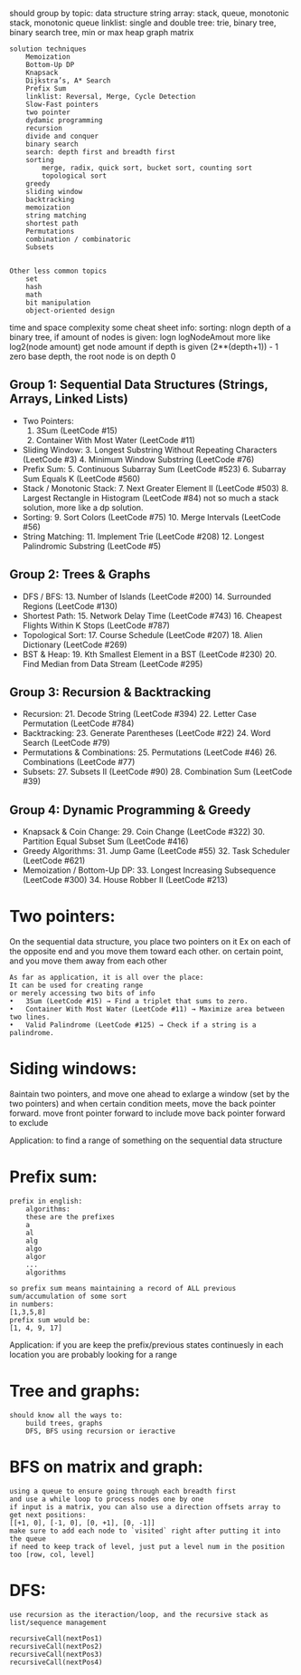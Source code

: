 should group by topic:
    data structure
        string
        array: stack, queue, monotonic stack, monotonic queue
        linklist: single and double
        tree: trie, binary tree, binary search tree, min or max heap
        graph
        matrix

    solution techniques
        Memoization
        Bottom-Up DP
        Knapsack
        Dijkstra’s, A* Search
        Prefix Sum
        linklist: Reversal, Merge, Cycle Detection
        Slow-Fast pointers
        two pointer
        dydamic programming
        recursion
        divide and conquer
        binary search
        search: depth first and breadth first
        sorting
            merge, radix, quick sort, bucket sort, counting sort
            topological sort
        greedy
        sliding window
        backtracking
        memoization
        string matching
        shortest path
        Permutations
        combination / combinatoric
        Subsets


    Other less common topics
        set
        hash
        math
        bit manipulation
        object-oriented design


time and space complexity
    some cheat sheet info:
    sorting:
        nlogn
    depth of a binary tree, if amount of nodes is given:
        logn
        logNodeAmout
        more like log2(node amount)
    get node amount if depth is given
        (2**(depth+1)) - 1
        zero base depth, the root node is on depth 0

Group 1: Sequential Data Structures (Strings, Arrays, Linked Lists)
-------------------------------------------------------------------
- Two Pointers:
  1. 3Sum (LeetCode #15)
  2. Container With Most Water (LeetCode #11)
- Sliding Window:
  3. Longest Substring Without Repeating Characters (LeetCode #3)
  4. Minimum Window Substring (LeetCode #76)
- Prefix Sum:
  5. Continuous Subarray Sum (LeetCode #523)
  6. Subarray Sum Equals K (LeetCode #560)
- Stack / Monotonic Stack:
  7. Next Greater Element II (LeetCode #503)
  8. Largest Rectangle in Histogram (LeetCode #84) not so much a stack solution, more like a dp solution.
- Sorting:
  9. Sort Colors (LeetCode #75)
  10. Merge Intervals (LeetCode #56)
- String Matching:
  11. Implement Trie (LeetCode #208)
  12. Longest Palindromic Substring (LeetCode #5)

Group 2: Trees & Graphs
------------------------
- DFS / BFS:
  13. Number of Islands (LeetCode #200)
  14. Surrounded Regions (LeetCode #130)
- Shortest Path:
  15. Network Delay Time (LeetCode #743)
  16. Cheapest Flights Within K Stops (LeetCode #787)
- Topological Sort:
  17. Course Schedule (LeetCode #207)
  18. Alien Dictionary (LeetCode #269)
- BST & Heap:
  19. Kth Smallest Element in a BST (LeetCode #230)
  20. Find Median from Data Stream (LeetCode #295)

Group 3: Recursion & Backtracking
---------------------------------
- Recursion:
  21. Decode String (LeetCode #394)
  22. Letter Case Permutation (LeetCode #784)
- Backtracking:
  23. Generate Parentheses (LeetCode #22)
  24. Word Search (LeetCode #79)
- Permutations & Combinations:
  25. Permutations (LeetCode #46)
  26. Combinations (LeetCode #77)
- Subsets:
  27. Subsets II (LeetCode #90)
  28. Combination Sum (LeetCode #39)

Group 4: Dynamic Programming & Greedy
-------------------------------------
- Knapsack & Coin Change:
  29. Coin Change (LeetCode #322)
  30. Partition Equal Subset Sum (LeetCode #416)
- Greedy Algorithms:
  31. Jump Game (LeetCode #55)
  32. Task Scheduler (LeetCode #621)
- Memoization / Bottom-Up DP:
  33. Longest Increasing Subsequence (LeetCode #300)
  34. House Robber II (LeetCode #213)



# Two pointers:
On the sequential data structure, you place two pointers on it
    Ex on each of the opposite end and you move them toward each other.
    on certain point, and you move them away from each other

    As far as application, it is all over the place:
    It can be used for creating range
    or merely accessing two bits of info
    •	3Sum (LeetCode #15) → Find a triplet that sums to zero.
	•	Container With Most Water (LeetCode #11) → Maximize area between two lines.
	•	Valid Palindrome (LeetCode #125) → Check if a string is a palindrome.

# Siding windows:
8aintain two pointers, and move one ahead to exlarge a window (set by the two pointers)
and when certain condition meets, move the back pointer forward.
    move front pointer forward to include
    move back pointer forward to exclude

Application:
    to find a range of something on the sequential data structure

# Prefix sum:
    prefix in english:
        algorithms:
        these are the prefixes
        a
        al
        alg
        algo
        algor
        ...
        algorithms

    so prefix sum means maintaining a record of ALL previous sum/accumulation of some sort
    in numbers:
    [1,3,5,8]
    prefix sum would be:
    [1, 4, 9, 17]
Application:
    if you are keep the prefix/previous states continuesly in each location
    you are probably looking for a range



# Tree and graphs:
    should know all the ways to:
        build trees, graphs
        DFS, BFS using recursion or ieractive

# BFS on matrix and graph:
    using a queue to ensure going through each breadth first
    and use a while loop to process nodes one by one
    if input is a matrix, you can also use a direction offsets array to get next positions:
    [[+1, 0], [-1, 0], [0, +1], [0, -1]]
    make sure to add each node to `visited` right after putting it into the queue
    if need to keep track of level, just put a level num in the position too [row, col, level]

# DFS:
    use recursion as the iteraction/loop, and the recursive stack as list/sequence management

    recursiveCall(nextPos1)
    recursiveCall(nextPos2)
    recursiveCall(nextPos3)
    recursiveCall(nextPos4)